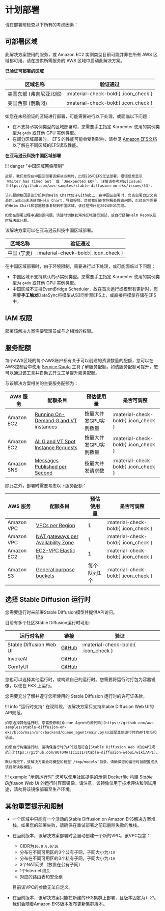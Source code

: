 # 计划部署

请在部署前检查以下所有的考虑因素：

## 可部署区域
此解决方案使用的服务，或 Amazon EC2 实例类型目前可能并非在所有 AWS 区域都可用。请在提供所需服务的 AWS 区域中启动此解决方案。

**已验证可部署的区域**

| 区域名称           | 验证通过 |
|----------------|---------------------------------------|
| 美国东部 (弗吉尼亚北部)  | :material-check-bold:{ .icon_check }  |
| 美国西部 (俄勒冈)     | :material-check-bold:{ .icon_check }  |

如您在未经验证的区域进行部署，可能需要进行以下处理，或面临以下问题：

* 在不支持`g5`实例类型的区域部署时，您需要手工指定 Karpenter 使用的实例类型为 `g4dn` 或其他 GPU 实例类型。
* 在部分区域部署时， EFS 的性能可能会受到影响，请参见 [Amazon EFS文档](https://docs.aws.amazon.com/efs/latest/ug/limits.html#:~:text=Total%20default%20Elastic%20Throughput) 以了解在不同区域的EFS读取性能。

**在亚马逊云科技中国区域部署**

!!! danger "中国区域网络限制"

    近期，我们发现在中国区部署该解决方案时，出现EBS和EFS无法部署，报错信息显示 `Waiter has timed out` 或 `Unexpected EOF`. 详情请参考对应[Issue](https://github.com/aws-samples/stable-diffusion-on-eks/issues/53).

    该问题的根因是部分组件的Helm Chart位于Github上，在中国区部署时，负责部署自定义资源的Lambda无法获取Helm Chart，导致报错。目前我们正在积极处理该问题，后续会将需要的Helm Chart和容器镜像复制到中国区域。该过程预计在2024年Q1完成。

    如您在部署过程中遇到该问题，请暂时切换到海外区域进行测试，或自行搭建Helm Repo以临时解决此问题。


该解决方案可以在亚马逊云科技中国区域部署。

| 区域名称           | 验证通过 |
|----------------|---------------------------------------|
| 中国 (宁夏)  | :material-check-bold:{ .icon_check }  |

在中国区域部署时，由于环境限制，需要进行以下处理，或可能面临以下问题：

* 中国区域不支持默认的`g5`实例类型。您需要手工指定 Karpenter 使用的实例类型为 `g4dn` 或其他 GPU 实例类型。
* 中国区域不支持EventBridge Scheduler，故在首次运行或模型有更新时，您需要**手工触发**DataSync将模型从S3同步至EFS上，或直接将模型存储在EFS中。

## IAM 权限

部署该解决方案需要管理员或与之相当的权限。

## 服务配额

每个AWS区域的每个AWS账户都有关于可以创建的资源数量的配额，您可以在AWS控制台中使用 [Service Quota](https://console.aws.amazon.com/servicequotas/home/) 工具了解服务配额。如该服务配额可提升，您可以通过该工具并自助式开立工单提升服务配额。

与该解决方案相关的主要服务配额为：

| AWS 服务 | 配额条目 | 预估使用量 | 是否可调整 |
|---------|---------|-----------|-----------|
| Amazon EC2  | [Running On-Demand G and VT instances](https://console.aws.amazon.com/servicequotas/home/services/ec2/quotas/L-DB2E81BA) | 按最大并发GPU实例数量 | :material-check-bold:{ .icon_check }  |
| Amazon EC2  | [All G and VT Spot Instance Requests](https://console.aws.amazon.com/servicequotas/home/services/ec2/quotas/L-3819A6DF) | 按最大并发GPU实例数量 | :material-check-bold:{ .icon_check }  |
| Amazon SNS  | [Messages Published per Second](https://console.aws.amazon.com/servicequotas/home/services/sns/quotas/L-F8E2BA85) | 按最大并发请求数 | :material-check-bold:{ .icon_check }  |

除此之外，部署时需要考虑以下服务配额：

| AWS 服务 | 配额条目 | 预估使用量 | 是否可调整 |
|---------|---------|-----------|-----------|
| Amazon VPC  | [VPCs per Region](https://console.aws.amazon.com/servicequotas/home/services/vpc/quotas/L-F678F1CE) | 1 | :material-check-bold:{ .icon_check }  |
| Amazon VPC  | [NAT gateways per Availability Zone](https://console.aws.amazon.com/servicequotas/home/services/vpc/quotas/L-FE5A380F) | 1 | :material-check-bold:{ .icon_check }  |
| Amazon EC2  | [EC2-VPC Elastic IPs](https://console.aws.amazon.com/servicequotas/home/services/ec2/quotas/L-0263D0A3) | 1 | :material-check-bold:{ .icon_check }  |
| Amazon S3  | [General purpose buckets](https://console.aws.amazon.com/servicequotas/home/services/s3/quotas/L-DC2B2D3D) | 每个队列1个 | :material-check-bold:{ .icon_check }  |

## 选择 Stable Diffusion 运行时

您需要运行时来部署Stable Diffusion模型并提供API访问。

目前有多个社区Stable Diffusion运行时可用:

| 运行时名称           | 链接 |  验证  |
|----------------|-----------------|----------------------|
| Stable Diffusion Web UI  | [GitHub](https://github.com/AUTOMATIC1111/stable-diffusion-webui) | :material-check-bold:{ .icon_check }  |
| InvokeAI     | [GitHub](https://github.com/invoke-ai/InvokeAI) |   |
| ComfyUI     | [GitHub](https://github.com/comfyanonymous/ComfyUI) |   |

您也可以选择其他运行时，或构建自己的运行时。您需要将运行时打包为容器镜像，以便在 EKS 上运行。

您需要充分了解并遵守您所使用的 Stable Diffusion 运行时的许可证条款。

!!! info "运行时支持"
    在现阶段，该解决方案只支持Stable Diffusion Web UI的API规范。

    如您选择其他运行时，您需要修改[Queue Agent的源代码](https://github.com/aws-samples/stable-diffusion-on-eks/blob/main/src/backend/queue_agent/main.py)以适配其他运行时的API地址和语法。

    如您自行构建运行时，请确保运行时的API规范符合[Stable Diffusion Web UI的API规范](https://github.com/AUTOMATIC1111/stable-diffusion-webui/wiki/API)。

    默认情况下，该解决方案会将模型加载至`/tmp/models`目录，请确保您的运行时被配置成从该目录读取模型。

!!! example "示例运行时"
    您可以使用社区提供的[示例 Dockerfile](https://github.com/yubingjiaocn/stable-diffusion-webui-docker) 构建 *Stable Diffusion Web UI* 的运行时容器镜像。请注意，该镜像仅用于技术评估和测试用途，请勿将该镜像部署至生产环境。

## 其他重要提示和限制

- 一个区域中只能有一个活动的Stable Diffusion on Amazon EKS解决方案堆栈。如果您的部署失败，请确保在重试部署之前已删除失败的堆栈。
- 在当前版本，该解决方案部署时会自动创建一个新的VPC。该VPC包含：
    - CIDR为`10.0.0.0/16`
    - 分布在不同可用区的3个公有子网，子网大小为`/19`
    - 分布在不同可用区的3个私有子网，子网大小为`/19`
    - 3个NAT网关（放置在公有子网）
    - 1个Internet网关
    - 对应的路由表和安全组

    目前该VPC的参数无法自定义。

- 在当前版本，该解决方案只能在新建的EKS集群上部署，且版本固定为`1.27`。我们会随着Amazon EKS版本发布更新集群版本。
